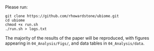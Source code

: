 

Please run: 

```
git clone https://github.com/rhowardstone/ubiome.git
cd ubiome
chmod +x run.sh
./run.sh > logs.txt
```

The majority of the results of the paper will be reproduced, with figures appearing in ```04_Analysis/Figs/```, and data tables in ```04_Analysis/data```.
